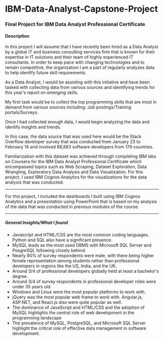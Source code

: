 # IBM-Data-Analyst-Capstone-Project
### Final Project for IBM Data Analyst Professional Certificate

#### Description
In this project I will assume that I have recently been hired as a Data Analyst by a global IT and business consulting services firm that is known for their expertise in IT solutions and their team of highly experienced IT consultants. In order to keep pace with changing technologies and to remain competitive, the organization I am a part of regularly analyzes data to help identify future skill requirements.

As a Data Analyst, I would be assisting with this initiative and have been tasked with collecting data from various sources and identifying trends for this year's report on emerging skills.

My first task would be to collect the top programming skills that are most in demand from various sources including: Job postings/Training portals/Surveys. 

Once I had collected enough data, I would begin analyzing the data and identify insights and trends.

In this case, the data source that was used here would be the Stack Overflow developer survey that was conducted from January 23 to February 14 and involved 88,883 software developers from 179 countries.

Familiarization with this dataset was achieved through completing IBM labs on Coursera for the IBM Data Analyst Professional Certificate which encompassed topics such as Web Scraping, Dataset Exploration, Data Wrangling, Exploratory Data Analysis and Data Visualization. For this project, I used IBM Cognos Analytics for the visualizations for the data analysis that was conducted. 

---------------------------------------------------------------------------

For this project, I included the dashboards I built using IBM Cognos Analytics and a presentation using PowerPoint that is based on my analysis of the data that was conducted in previous modules of the course. 

--------
##### General Insights/What I found

- Javascript and HTML/CSS are the most common coding languages. Python and SQL also have a significant presence. 
- MySQL leads as the most used DBMS with Microsoft SQL Server and PosgreSQL following closely behind.
- Nearly 90% of survey respondents were male, with there being higher female representation among students rather than professional developers in regions like the US, India, and the UK.
- Around 3/4 of professional developers globally held at least a bachelor's degree.
- Around 3/4 of survey respondents in professional developer roles were under 35 years old.
- Windows and Linux were the most popular platforms to work with.
- jQuery was the most popular web frame to work with. Angular.js, ASP.NET, and React.js also were quite popular as well.
- The dominance of JavaScript and HTML/CSS and the adoption of MySQL highlights the central role of web development in the programming landscape
- The prevalence of MySQL, PostgreSQL, and Microsoft SQL Server highlight the critical role of effective data management in software development. 

